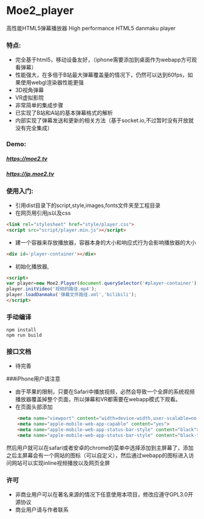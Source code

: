 # Moe2_player
高性能HTML5弹幕播放器 High performance HTML5 danmaku player

### 特点:
- 完全基于html5，移动设备友好，（iphone需要添加到桌面作为webapp方可观看弹幕）
- 性能强大，在多倍于B站最大弹幕覆盖量的情况下，仍然可以达到60fps，如果使用webgl渲染器性能更强
- 3D视角弹幕
- VR虚拟影院
- 非常简单的集成步骤
- 已实现了B站和A站的基本弹幕格式的解析
- 内部实现了弹幕发送和更新的相关方法（基于socket.io,不过暂时没有开放就没有完全集成）

### Demo:
##### https://moe2.tv
##### https://jp.moe2.tv

###  使用入门:
- 引用dist目录下的script,style,images,fonts文件夹至工程目录
- 在网页用引用js以及css
``` html
<link rel="stylesheet" href="style/player.css">
<script src="script/player.min.js"></script>
```
- 建一个容器来存放播放器，容器本身的大小和响应式行为会影响播放器的大小
``` html
<div id='player-container'></div>
```
- 初始化播放器,
```html
<script>
var player=new Moe2.Player(document.querySelector('#player-container'),'可选的视频标题');
player.initVideo('视频的路径.mp4');
player.loadDanmaku('弹幕文件路径.xml','bilibili');
</script>
```
### 手动编译
```shell
npm install
npm run build
```

### 接口文档
- 待完善

###iPhone用户请注意
- 由于苹果的限制，只要在Safari中播放视频，必然会导致一个全屏的系统视频播放器覆盖掉整个页面，所以弹幕和VR都需要在webapp模式下观看。
- 在页面头部添加
```html
    <meta name="viewport" content="width=device-width,user-scalable=no,initial-scale=1,maximum-scale=1">
    <meta name="apple-mobile-web-app-capable" content="yes">
    <meta name="apple-mobile-web-app-status-bar-style" content="black">
    <meta name="apple-mobile-web-app-status-bar-style" content="black-translucent" >
```
然后用户就可以在safari或者安卓的chrome的菜单中选择添加到主屏幕了，添加之后主屏幕会有一个网站的图标（可以自定义），然后通过webapp的图标进入访问网站可以实现inline视频播放以及网页全屏

### 许可
- 非商业用户可以在著名来源的情况下任意使用本项目，修改应遵守GPL3.0开源协议
- 商业用户请与作者联系
